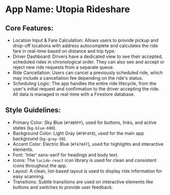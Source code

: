 # **App Name**: Utopia Rideshare

## Core Features:

- Location Input & Fare Calculation: Allows users to provide pickup and drop-off locations with address autocomplete and calculates the ride fare in real-time based on distance and trip type.
- Driver Dashboard: Drivers have a dedicated view to see their accepted, scheduled rides in chronological order. They can also see and accept or reject new ride requests from a separate queue.
- Ride Cancellation: Users can cancel a previously scheduled ride, which may include a cancellation fee depending on the ride's status.
- Scheduling Logic: The app handles the entire ride lifecycle, from the user's initial request and confirmation to the driver accepting the ride. All data is managed in real-time with a Firestore database.

## Style Guidelines:

- Primary Color: Sky Blue (`#74B9FF`), used for buttons, links, and active states (`bg-blue-600`).
- Background Color: Light Gray (`#F0F4F8`), used for the main app background (`bg-gray-50`).
- Accent Color: Electric Blue (`#747AFF`), used for highlights and interactive elements.
- Font: 'Inter' sans-serif for headings and body text.
- Icons: The `lucide-react` icon library is used for clean and consistent icons throughout the app.
- Layout: A clean, list-based layout is used to display ride information for easy scanning.
- Transitions: Subtle transitions are used on interactive elements like buttons and switches to provide user feedback.